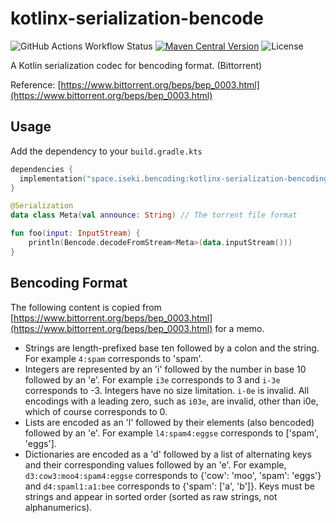 # kotlinx-serialization-bencode

![GitHub Actions Workflow Status](https://img.shields.io/github/actions/workflow/status/iseki0/kotlinx-serialization-bencoding/build.yml)
[![Maven Central Version](https://img.shields.io/maven-central/v/space.iseki.bencoding/kotlinx-serialization-bencoding)](https://central.sonatype.com/artifact/space.iseki.bencoding/kotlinx-serialization-bencoding)
![License](https://img.shields.io/github/license/iseki0/kotlinx-serialization-bencoding)

A Kotlin serialization codec for bencoding format. (Bittorrent)

Reference: [https://www.bittorrent.org/beps/bep_0003.html](https://www.bittorrent.org/beps/bep_0003.html)

## Usage

Add the dependency to your `build.gradle.kts`

```kotlin
dependencies {
  implementation("space.iseki.bencoding:kotlinx-serialization-bencoding:0.2.+")
}
```

```kotlin
@Serialization
data class Meta(val announce: String) // The torrent file format

fun foo(input: InputStream) {
    println(Bencode.decodeFromStream<Meta>(data.inputStream()))
}
```

## Bencoding Format

The following content is copied
from [https://www.bittorrent.org/beps/bep_0003.html](https://www.bittorrent.org/beps/bep_0003.html) for a memo.

- Strings are length-prefixed base ten followed by a colon and the string. For example `4:spam` corresponds to 'spam'.
- Integers are represented by an 'i' followed by the number in base 10 followed by an 'e'. For example `i3e` corresponds
  to 3 and `i-3e` corresponds to -3. Integers have no size limitation. `i-0e` is invalid. All encodings with a leading
  zero,
  such as `i03e`, are invalid, other than i0e, which of course corresponds to 0.
- Lists are encoded as an 'l' followed by their elements (also bencoded) followed by an 'e'. For
  example `l4:spam4:eggse`
  corresponds to ['spam', 'eggs'].
- Dictionaries are encoded as a 'd' followed by a list of alternating keys and their corresponding values followed by
  an 'e'. For example, `d3:cow3:moo4:spam4:eggse` corresponds to {'cow': 'moo', 'spam': 'eggs'} and `d4:spaml1:a1:bee`
  corresponds to {'spam': ['a', 'b']}. Keys must be strings and appear in sorted order (sorted as raw strings, not
  alphanumerics).